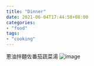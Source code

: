 ```yaml
---
title: "Dinner"
date: 2021-06-04T17:44:58+08:00
categories: 
- "food" 
tags: 
- "cooking" 
--- 
```

蔥油拌麵佐番茄蔬菜湯
![image](/1.jpg)
 




